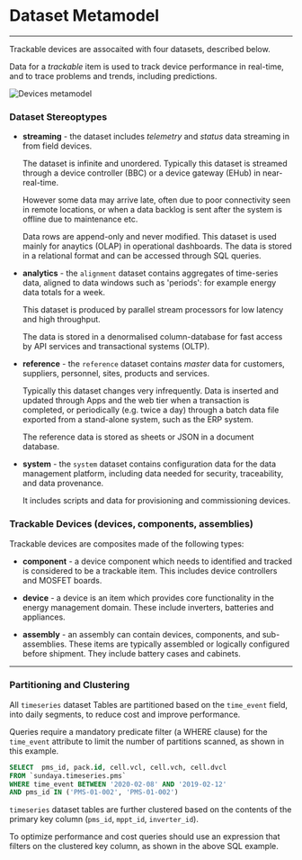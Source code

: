 # Dataset Metamodel
---

Trackable devices are assocaited with four datasets, described below. 


Data for a _trackable_ item is used to track device performance in real-time, and to trace problems and trends, including predictions.
 
![Devices metamodel](/images/DevicesMetamodel.png)
### Dataset Stereoptypes

- **streaming** - the dataset includes _telemetry_ and _status_ data streaming in from field devices. 

    The dataset is infinite and unordered. Typically this dataset is streamed through a device controller (BBC) or a device gateway (EHub) in near-real-time. 

    However some data may arrive late, often due to poor connectivity seen in remote locations, or when a data backlog is sent after the system is offline due to maintenance etc. 

    Data rows are append-only and never modified. This dataset is used mainly for anaytics (OLAP) in operational dashboards. The data is stored in a relational format and can be accessed through SQL queries.

- **analytics** - the `alignment` dataset contains aggregates of time-series data, aligned to data windows such as 'periods': for example energy data totals for a week. 

    This dataset is produced by parallel stream processors for low latency and high throughput. 

    The data is stored in a denormalised column-database for fast access by API services and transactional systems (OLTP).

- **reference** - the `reference` dataset contains _master_ data for customers, suppliers, personnel, sites, products and services. 

    Typically this dataset changes very infrequently. Data is inserted and updated through Apps and the web tier when a transaction is completed, or periodically (e.g. twice a day) through a batch data file exported from a stand-alone system, such as the ERP system. 
    
    The reference data is stored as sheets or JSON in a document database. 

- **system** - the `system` dataset contains configuration data for the data management platform, including data needed for security, traceability, and data provenance. 

    It includes scripts and data for provisioning and commissioning devices.

### Trackable Devices (devices, components, assemblies)

Trackable devices are composites made of the following types:

- **component** - a device component which needs to identified and tracked is considered to be a trackable item. This includes device controllers and MOSFET boards. 

- **device** - a device is an item which provides core functionality in the energy management domain. These include inverters, batteries and appliances. 

- **assembly** - an assembly can contain devices, components, and sub-assemblies. These items are typically assembled or logically configured before shipment. They include battery cases and cabinets. 

---

### Partitioning and Clustering

All `timeseries` dataset Tables are partitioned based on the `time_event` field, into daily segments, to reduce cost and improve performance. 

Queries require a mandatory predicate filter (a WHERE clause) for the `time_event` attribute to limit the number of partitions scanned, as shown in this example.

```sql
SELECT 	pms_id, pack.id, cell.vcl, cell.vch, cell.dvcl
FROM `sundaya.timeseries.pms`
WHERE time_event BETWEEN '2020-02-08' AND '2019-02-12'
AND pms_id IN ('PMS-01-002', 'PMS-01-002')
```

`timeseries` dataset tables are further clustered based on the contents of the primary key column (`pms_id`, `mppt_id`, `inverter_id`).

To optimize performance and cost queries should use an expression that filters on the clustered key column, as shown in the above SQL example.
